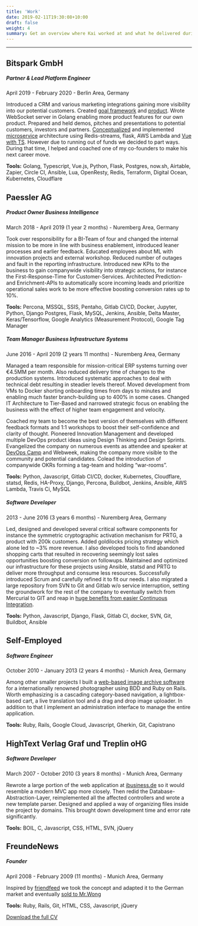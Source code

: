 ```yaml
---
title: 'Work'
date: 2019-02-11T19:30:08+10:00
draft: false
weight: 4
summary: Get an overview where Kai worked at and what he delivered during his time.
---
```


---

## Bitspark GmbH

##### Partner & Lead Platform Engineer

April 2019 - February 2020 - Berlin Area, Germany

Introduced a CRM and various marketing integrations gaining more visibility into our potential customers. Created [goal framework](https://twitter.com/Bitspark/status/1110151359548932096) and [product](https://twitter.com/Bitspark/status/1140580614061662208). Wrote WebSocket server in Golang enabling more product features for our own product. Prepared and held demos, pitches and presentations to potential customers, investors and partners. [Conceptualized](https://twitter.com/Bitspark/status/1141976557852024833) and implemented [microservice](https://twitter.com/Bitspark/status/1155728667978424320) architecture using Redis-streams, flask, AWS Lambda and [Vue with TS](https://twitter.com/Bitspark/status/1206914206613815297). However due to running out of funds we decided to part ways. During that time, I helped and coached one of my co-founders to make his next career move. 

**Tools:** Golang, Typescript, Vue.js, Python, Flask, Postgres, now.sh, Airtable, Zapier, Circle CI, Ansible, Lua, OpenResty, Redis, Terraform, Digital Ocean, Kubernetes, Cloudflare

## Paessler AG

##### Product Owner Business Intelligence

March 2018 - April 2019 (1 year 2 months) - Nuremberg Area, Germany

Took over responsibility for a BI-Team of four and changed the internal mission to be more in line with business enablement, introduced leaner processes and earlier feedback. Educated employees about ML with innovation projects and external workshop.
Reduced number of outages and fault in the reporting infrastructure. Introduced new KPIs to the business to gain companywide visibility into strategic actions, for instance the First-Response-Time for Customer-Services. Architected Prediction- and Enrichment-APIs to automatically score incoming leads and prioritize operational sales work to be more effective boosting conversion rates up to 10%.

**Tools:** Percona, MSSQL, SSIS, Pentaho, Gitlab CI/CD, Docker, Jupyter, Python, Django Postgres, Flask, MySQL, Jenkins, Ansible, Delta Master, Keras/Tensorflow, Google Analytics (Measurement Protocol), Google Tag Manager

##### Team Manager Business Infrastructure Systems

June 2016 - April 2019 (2 years 11 months) - Nuremberg Area, Germany

Managed a team responsible for mission-critical ERP systems turning over €4.5MM per month. Also reduced delivery time of changes to the production systems. Introduced systematic approaches to deal with technical debt resulting in steadier levels thereof. Moved development from VMs to Docker shorting onboarding times from days to minutes and enabling much faster branch-building up to 400% in some cases. Changed IT Architecture to Tier-Based and narrowed strategic focus on enabling the business with the effect of higher team engagement and velocity. 

Coached my team to become the best version of themselves with different feedback formats and 1:1 workshops to boost their self-confidence and clarity of thought.
Pioneered Innovation Management and developed multiple DevOps product ideas using Design Thinking and Design Sprints. Evangelized the company on numerous events as attendee and speaker at [DevOps Camp](https://twitter.com/DrSlow/status/1014203485108228096) and Webweek, making the company more visible to the community and potential candidates. Colead the introduction of companywide OKRs forming a tag-team and holding “war-rooms”.

**Tools:** Python, Javascript, Gitlab CI/CD, docker, Kubernetes, Cloudflare, statsd, Redis, HA-Proxy, Django, Percona, Buildbot, Jenkins, Ansible, AWS Lambda, Travis Ci, MySQL

##### Software Developer

2013 - June 2016 (3 years 6 months) - Nuremberg Area, Germany

Led, designed and developed several critical software components for instance the symmetric cryptographic activation mechanism for PRTG, a product with 200k customers. Added goldilocks pricing strategy which alone led to ~3% more revenue. I also developed tools to find abandoned shopping carts that resulted in recovering seemingly lost sales opportunities boosting conversion on followups. Maintained and optimized our infrastructure for these projects using Ansible, statsd and PRTG to deliver more throughput and consume less resources. Successfully introduced Scrum and carefully refined it to fit our needs. I also migrated a large repository from SVN to Git and Gitlab w/o service interruption, setting the groundwork for the rest of the company to eventually switch from Mercurial to GIT and reap in [huge benefits from easier Continuous Integration](https://about.gitlab.com/customers/paessler/).

**Tools:** Python, Javascript, Django, Flask, Gitlab CI, docker, SVN, Git, Buildbot, Ansible


## Self-Employed

##### Software Engineer

October 2010 - January 2013 (2 years 4 months) - Munich Area, Germany

Among other smaller projects I built a [web-based image archive software](https://beautyfiles.net/archive/) for a internationally renowned photographer using BDD and Ruby on Rails. Worth emphasizing is a cascading category-based navigation, a lightbox-based cart, a live translation tool and a drag and drop image uploader. In addition to that I implement an administration interface to manage the entire application.

**Tools:** Ruby, Rails, Google Cloud, Javascript, Gherkin, Git, Capistrano

## HighText Verlag Graf und Treplin oHG

##### Software Developer

March 2007 - October 2010 (3 years 8 months) - Munich Area, Germany

Rewrote a large portion of the web application at [ibusiness.de](https://ibusiness.de) so it would resemble a modern MVC app more closely. Then redid the Database- Abstraction-Layer, reimplemented all the affected controllers and wrote a new template parser. Designed and applied a way of organizing files inside the project by domains. This brought down development time and error rate significantly.

**Tools:** BOIL, C, Javascript, CSS, HTML, SVN, jQuery

## FreundeNews
##### Founder

April 2008 - February 2009 (11 months) - Munich Area, Germany

Inspired by [friendfeed](https://en.wikipedia.org/wiki/FriendFeed) we took the concept and adapted it to the German market and eventually [sold to Mr.Wong](https://techcrunch.com/2009/02/04/copy-paste-get-acquired-mister-wong-buys-freundenews/)

**Tools:** Ruby, Rails, Git, HTML, CSS, Javascript, jQuery

[Download the full CV](/downloads/cv.pdf)